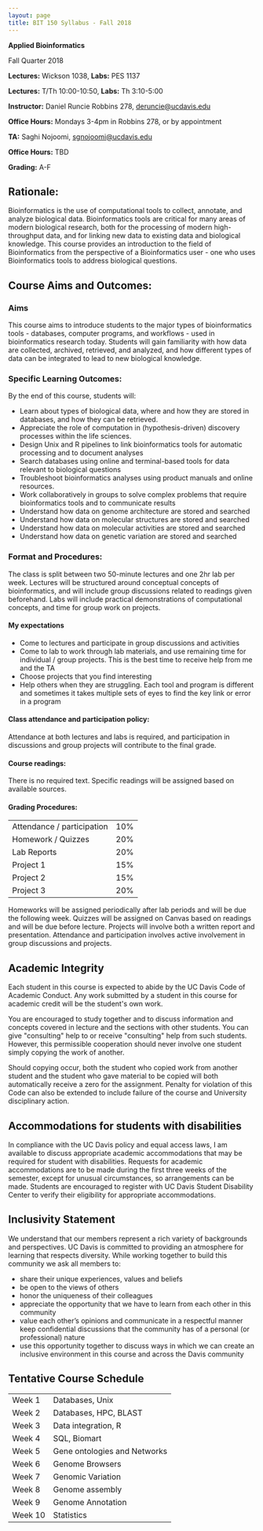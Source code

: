 ```yaml
---
layout: page
title: BIT 150 Syllabus - Fall 2018
---
```


**Applied Bioinformatics**

Fall Quarter 2018

**Lectures:** Wickson 1038, **Labs:** PES 1137

**Lectures:** T/Th 10:00-10:50, **Labs:** Th 3:10-5:00



**Instructor:** Daniel Runcie Robbins 278, <deruncie@ucdavis.edu>

**Office Hours:** Mondays 3-4pm in Robbins 278, or by appointment



**TA:** Saghi Nojoomi, <sgnojoomi@ucdavis.edu>

**Office Hours:** TBD



**Grading:**   A-F



## Rationale:
Bioinformatics is the use of computational tools to collect, annotate, and analyze biological data. Bioinformatics tools are critical for many areas of modern biological research, both for the processing of modern high-throughput data, and for linking new data to existing data and biological knowledge. This course provides an introduction to the field of Bioinformatics from the perspective of a Bioinformatics user - one who uses Bioinformatics tools to address biological questions.



## Course Aims and Outcomes:

### Aims

This course aims to introduce students to the major types of bioinformatics tools - databases, computer programs, and workflows - used in bioinformatics research today. Students will gain familiarity with how data are collected, archived, retrieved, and analyzed, and how different types of data can be integrated to lead to new biological knowledge.


### Specific Learning Outcomes:

By the end of this course, students will:

- Learn about types of biological data, where and how they are stored in databases, and how they can be retrieved.
- Appreciate the role of computation in (hypothesis-driven) discovery processes within the life sciences.
- Design Unix and R pipelines to link bioinformatics tools for automatic processing and to document analyses
- Search databases using online and terminal-based tools for data relevant to biological questions
- Troubleshoot bioinformatics analyses using product manuals and online resources.
- Work collaboratively in groups to solve complex problems that require bioinformatics tools and to communicate results
- Understand how data on genome architecture are stored and searched
- Understand how data on molecular structures are stored and searched
- Understand how data on molecular activities are stored and searched
- Understand how data on genetic variation are stored and searched



### Format and Procedures:

The class is split between two 50-minute lectures and one 2hr lab per week. Lectures will be structured around conceptual concepts of bioinformatics, and will include group discussions related to readings given beforehand. Labs will include practical demonstrations of computational concepts, and time for group work on projects.

#### My expectations

- Come to lectures and participate in group discussions and activities
- Come to lab to work through lab materials, and use remaining time for individual / group projects. This is the best time to receive help from me and the TA
- Choose projects that you find interesting
- Help others when they are struggling. Each tool and program is different and sometimes it takes multiple sets of eyes to find the key link or error in a program



#### Class attendance and participation policy:
Attendance at both lectures and labs is required, and participation in discussions and group projects will contribute to the final grade.

#### Course readings:
There is no required text. Specific readings will be assigned based on available sources.

#### Grading Procedures:

|                       |  |
|----------------------------|-----|
| Attendance / participation | 10% |
| Homework / Quizzes         | 20% |
| Lab Reports                | 20% |
| Project 1                  | 15% |
| Project 2                  | 15% |
| Project 3                  | 20% |

Homeworks will be assigned periodically after lab periods and will be due the following week. Quizzes will be assigned on Canvas based on readings and will be due before lecture. Projects will involve both a written report and presentation. Attendance and participation involves active involvement in group discussions and projects.



## Academic Integrity
Each student in this course is expected to abide by the UC Davis Code of Academic Conduct.  Any work submitted by a student in this course for academic credit will be the student's own work. 

You are encouraged to study together and to discuss information and concepts covered in lecture and the sections with other students. You can give "consulting" help to or receive "consulting" help from such students. However, this permissible cooperation should never involve one student simply copying the work of another.

Should copying occur, both the student who copied work from another student and the student who gave material to be copied will both automatically receive a zero for the assignment. Penalty for violation of this Code can also be extended to include failure of the course and University disciplinary action.



## Accommodations for students with disabilities

In compliance with the UC Davis policy and equal access laws, I am available to discuss appropriate academic accommodations that may be required for student with disabilities. Requests for academic accommodations are to be made during the first three weeks of the semester, except for unusual circumstances, so arrangements can be made. Students are encouraged to register with UC Davis Student Disability Center to verify their eligibility for appropriate accommodations.


##  Inclusivity Statement

We understand that our members represent a rich variety of backgrounds and perspectives. UC Davis is committed to providing an atmosphere for learning that respects diversity. While working together to build this community we ask all members to:

- share their unique experiences, values and beliefs
- be open to the views of others
- honor the uniqueness of their colleagues
- appreciate the opportunity that we have to learn from each other in this community
- value each other’s opinions and communicate in a respectful manner
keep confidential discussions that the community has of a personal (or professional) nature
- use this opportunity together to discuss ways in which we can create an inclusive environment in this course and across the Davis community



## Tentative Course Schedule


|                       |  |
|---------|------------------------------|
| Week 1  | Databases, Unix              |
| Week 2  | Databases, HPC, BLAST        |
| Week 3  | Data integration, R          |
| Week 4  | SQL, Biomart                 |
| Week 5  | Gene ontologies and Networks |
| Week 6  | Genome Browsers              |
| Week 7  | Genomic Variation            |
| Week 8  | Genome assembly              |
| Week 9  | Genome Annotation            |
| Week 10 | Statistics              		 |

